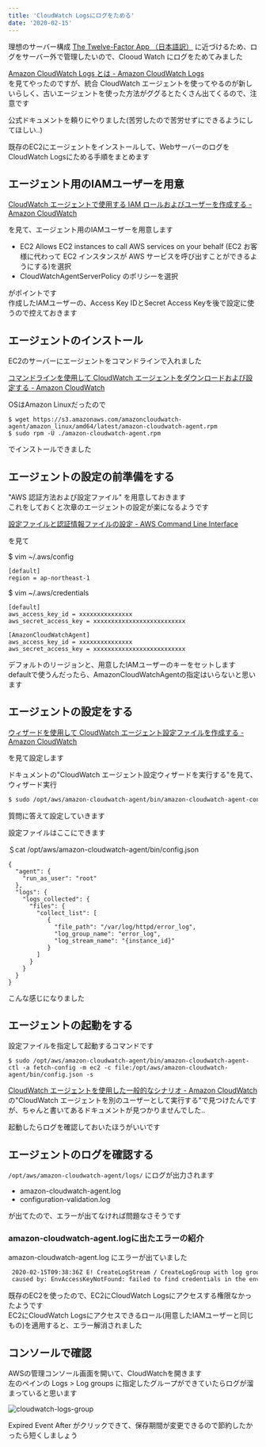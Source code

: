 ```yaml
---
title: 'CloudWatch Logsにログをためる'
date: '2020-02-15'
---
```


理想のサーバー構成 [The Twelve\-Factor App （日本語訳）](https://12factor.net/ja/) に近づけるため、ログをサーバー外で管理したいので、Clooud Watch にログをためてみました

[Amazon CloudWatch Logs とは \- Amazon CloudWatch Logs](https://docs.aws.amazon.com/ja_jp/AmazonCloudWatch/latest/logs/WhatIsCloudWatchLogs.html)  
を見てやったのですが、統合 CloudWatch エージェントを使ってやるのが新しいらしく、古いエージェントを使った方法がググるとたくさん出てくるので、注意です  

公式ドキュメントを頼りにやりました(苦労したので苦労せずにできるようにしてほしい..)  

既存のEC2にエージェントをインストールして、WebサーバーのログをCloudWatch Logsにためる手順をまとめます  

## エージェント用のIAMユーザーを用意

[CloudWatch エージェントで使用する IAM ロールおよびユーザーを作成する \- Amazon CloudWatch](https://docs.aws.amazon.com/ja_jp/AmazonCloudWatch/latest/monitoring/create-iam-roles-for-cloudwatch-agent-commandline.html)

を見て、エージェント用のIAMユーザーを用意します  

- EC2 Allows EC2 instances to call AWS services on your behalf (EC2 お客様に代わって EC2 インスタンスが AWS サービスを呼び出すことができるようにする)を選択
- CloudWatchAgentServerPolicy のポリシーを選択

がポイントです  
作成したIAMユーザーの、Access Key IDとSecret Access Keyを後で設定に使うので控えておきます

## エージェントのインストール  

EC2のサーバーにエージェントをコマンドラインで入れました

[コマンドラインを使用して CloudWatch エージェントをダウンロードおよび設定する \- Amazon CloudWatch](https://docs.aws.amazon.com/ja_jp/AmazonCloudWatch/latest/monitoring/download-cloudwatch-agent-commandline.html)

OSはAmazon Linuxだったので

```
$ wget https://s3.amazonaws.com/amazoncloudwatch-agent/amazon_linux/amd64/latest/amazon-cloudwatch-agent.rpm
$ sudo rpm -U ./amazon-cloudwatch-agent.rpm
```

でインストールできました

## エージェントの設定の前準備をする

"AWS 認証方法および設定ファイル" を用意しておきます  
これをしておくと次章のエージェントの設定が楽になるようです  

[設定ファイルと認証情報ファイルの設定 \- AWS Command Line Interface](https://docs.aws.amazon.com/ja_jp/cli/latest/userguide/cli-configure-files.html)

を見て

$ vim ~/.aws/config

```
[default]
region = ap-northeast-1
```

$ vim ~/.aws/credentials

```
[default]
aws_access_key_id = xxxxxxxxxxxxxxx
aws_secret_access_key = xxxxxxxxxxxxxxxxxxxxxxxxxx

[AmazonCloudWatchAgent]
aws_access_key_id = xxxxxxxxxxxxxxx
aws_secret_access_key = xxxxxxxxxxxxxxxxxxxxxxxxxx
```

デフォルトのリージョンと、用意したIAMユーザーのキーをセットします  
defaultで使うんだったら、AmazonCloudWatchAgentの指定はいらないと思います  

## エージェントの設定をする

[ウィザードを使用して CloudWatch エージェント設定ファイルを作成する \- Amazon CloudWatch](https://docs.aws.amazon.com/ja_jp/AmazonCloudWatch/latest/monitoring/create-cloudwatch-agent-configuration-file-wizard.html)

を見て設定します

ドキュメントの"CloudWatch エージェント設定ウィザードを実行する"を見て、ウィザード実行  

```bash
$ sudo /opt/aws/amazon-cloudwatch-agent/bin/amazon-cloudwatch-agent-config-wizard
```

質問に答えて設定していきます  

設定ファイルはここにできます  

＄cat /opt/aws/amazon-cloudwatch-agent/bin/config.json

```
{
  "agent": {
    "run_as_user": "root"
  },
  "logs": {
    "logs_collected": {
      "files": {
        "collect_list": [
           {
             "file_path": "/var/log/httpd/error_log",
             "log_group_name": "error_log",
             "log_stream_name": "{instance_id}"
           }
        ]
      }
    }
  }
}
```

こんな感じになりました  

## エージェントの起動をする

設定ファイルを指定して起動するコマンドです  

```
$ sudo /opt/aws/amazon-cloudwatch-agent/bin/amazon-cloudwatch-agent-ctl -a fetch-config -m ec2 -c file:/opt/aws/amazon-cloudwatch-agent/bin/config.json -s
```

[CloudWatch エージェントを使用した一般的なシナリオ \- Amazon CloudWatch](https://docs.aws.amazon.com/ja_jp/AmazonCloudWatch/latest/monitoring/CloudWatch-Agent-common-scenarios.html)  
の"CloudWatch エージェントを別のユーザーとして実行する"で見つけたんですが、ちゃんと書いてあるドキュメントが見つかりませんでした..

起動したらログを確認しておいたほうがいいです

## エージェントのログを確認する

`/opt/aws/amazon-cloudwatch-agent/logs/` にログが出力されます  

- amazon-cloudwatch-agent.log
- configuration-validation.log

が出てたので、エラーが出てなければ問題なさそうです  

### amazon-cloudwatch-agent.logに出たエラーの紹介

amazon-cloudwatch-agent.log にエラーが出ていました

```txt
 2020-02-15T09:38:36Z E! CreateLogStream / CreateLogGroup with log group name error_log stream name i-2dd40134 has errors. Will retry the request: NoCredentialProviders: no valid providers in chain
 caused by: EnvAccessKeyNotFound: failed to find credentials in the environment.
```

既存のEC2を使ったので、EC2にCloudWatch Logsにアクセスする権限なかったようです  
EC2にCloudWatch Logsにアクセスできるロール(用意したIAMユーザーと同じもの)を適用すると、エラー解消されました

## コンソールで確認

AWSの管理コンソール画面を開いて、CloudWatchを開きます  
左のペインの Logs > Log groups に指定したグループができていたらログが溜まっていると思います  

![cloudwatch-logs-group](/cloudwatch-logs/cloudwatch-logs-list.png)

Expired Event After がクリックできて、保存期間が変更できるので節約したかったら短くしましょう  




